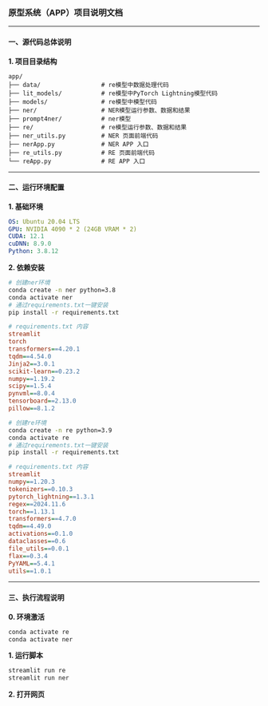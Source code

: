 ### 原型系统（APP）项目说明文档

---

#### 一、源代码总体说明

**1. 项目目录结构**  

```
app/  
├── data/                 # re模型中数据处理代码  
├── lit_models/           # re模型中PyTorch Lightning模型代码  
├── models/               # re模型中模型代码  
├── ner/                  # NER模型运行参数、数据和结果 
├── prompt4ner/           # ner模型 
├── re/                   # re模型运行参数、数据和结果 
├── ner_utils.py          # NER 页面前端代码  
├── nerApp.py             # NER APP 入口
├── re_utils.py           # RE 页面前端代码 
└── reApp.py              # RE APP 入口  
```

---

#### 二、运行环境配置

**1. 基础环境**  

```yaml
OS: Ubuntu 20.04 LTS  
GPU: NVIDIA 4090 * 2 (24GB VRAM * 2)  
CUDA: 12.1  
cuDNN: 8.9.0  
Python: 3.8.12  
```

**2. 依赖安装**  

```bash
# 创建ner环境
conda create -n ner python=3.8
conda activate ner
# 通过requirements.txt一键安装  
pip install -r requirements.txt  
```

```ini
# requirements.txt 内容  
streamlit
torch
transformers==4.20.1    
tqdm==4.54.0
Jinja2==3.0.1
scikit-learn==0.23.2
numpy==1.19.2
scipy==1.5.4
pynvml==8.0.4
tensorboard==2.13.0
pillow==8.1.2
```

```bash
# 创建re环境
conda create -n re python=3.9
conda activate re
# 通过requirements.txt一键安装  
pip install -r requirements.txt  
```

```ini
# requirements.txt 内容  
streamlit
numpy==1.20.3
tokenizers==0.10.3
pytorch_lightning==1.3.1
regex==2024.11.6
torch==1.13.1
transformers==4.7.0
tqdm==4.49.0
activations==0.1.0
dataclasses==0.6
file_utils==0.0.1
flax==0.3.4
PyYAML==5.4.1
utils==1.0.1
```

---

#### 三、执行流程说明

**0. 环境激活**  

```bash  
conda activate re
conda activate ner
```

**1. 运行脚本**  

```bash  
streamlit run re
streamlit run ner
```

**2. 打开网页**  
